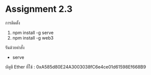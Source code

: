 # Assignment 2.3

การติดตั้ง
1. npm install -g serve
2. npm install -g web3

รันด้วยคำสั่ง 
- serve

บัญชี Ether ที่ใช้  :  0xA585d80E24A3003038fC6e4ce01d61598Ef668B9
